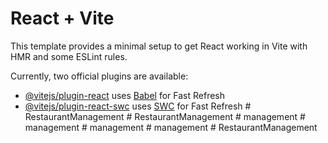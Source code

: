 # React + Vite

This template provides a minimal setup to get React working in Vite with HMR and some ESLint rules.

Currently, two official plugins are available:

- [@vitejs/plugin-react](https://github.com/vitejs/vite-plugin-react/blob/main/packages/plugin-react/README.md) uses [Babel](https://babeljs.io/) for Fast Refresh
- [@vitejs/plugin-react-swc](https://github.com/vitejs/vite-plugin-react-swc) uses [SWC](https://swc.rs/) for Fast Refresh
#   R e s t a u r a n t M a n a g e m e n t  
 #   R e s t a u r a n t M a n a g e m e n t  
 #   m a n a g e m e n t  
 #   m a n a g e m e n t  
 #   m a n a g e m e n t  
 #   m a n a g e m e n t  
 #   R e s t a u r a n t M a n a g e m e n t  
 